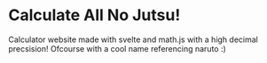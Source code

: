 # Calculate All No Jutsu!

Calculator website made with svelte and math.js with a high decimal precsision! Ofcourse with a cool name referencing naruto :)